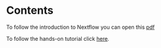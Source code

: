 # Contents

To follow the introduction to Nextflow you can open this [pdf](https://biosustain.github.io/dsp_nextflow_training/course_contents/blob/main/IntroNextflowFundamentals.pdf")

To follow the hands-on tutorial click [here](https://biosustain.github.io/dsp_nextflow_training/course_contents/Tutorial.html).